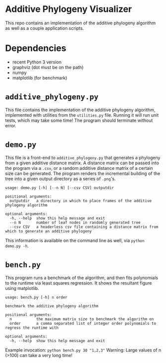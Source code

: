 # Additive Phylogeny Visualizer

This repo contains an implementation of the additive phylogeny algorithm as well as a couple application scripts.

# Dependencies

 - recent Python 3 version
 - graphviz (dot must be on the path)
 - numpy
 - matplotlib (for benchmark)

# `additive_phylogeny.py`
This file contains the implementation of the additive phylogeny algorithm, implemented with utilities from the `utilities.py` file. Running it will run unit tests, which may take some time! The program should terminate without error.

# `demo.py`
This file is a front-end to `additive_phylogeny.py` that generates a phylogeny from a given additive distance matrix. A distance matrix can be passed into the program via a `.csv`, or a random additive distance matrix of a certain size can be generated. The program renders the incremental building of the tree into a given output directory as a series of `.png`'s.
```
usage: demo.py [-h] [--n N] [--csv CSV] outputdir

positional arguments:
  outputdir   a directory in which to place frames of the additive phylogeny algorithm

optional arguments:
  -h, --help  show this help message and exit
  --n N       number of leaf nodes in randomly generated tree
  --csv CSV   a headerless csv file containing a distance matrix from which to generate an additive phylogeny

```
This information is available on the command line as well, via `python demo.py -h`.

# `bench.py`
This program runs a benchmark of the algorithm, and then fits polynomials to the runtime via least squares regression. It shows the resultant figure using matplotlib.

```
usage: bench.py [-h] n order

benchmark the additive phylogeny algorithm

positional arguments:
  n           the maximum matrix size to benchmark the algorithm on
  order       a comma separated list of integer order polynomials to regress the runtime with

optional arguments:
  -h, --help  show this help message and exit
```
Example invocation: `python bench.py 30 "1,2,3"`
Warning: Large values of n (>100) can take a very long time!
